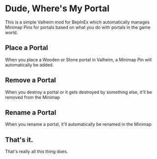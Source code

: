 # Dude, Where's My Portal

This is a simple Valheim mod for BepInEx which automatically manages Minimap Pins for portals based on what you do with portals in the game world.

## Place a Portal

When you place a Wooden or Stone portal in Valheim, a Minimap Pin will automatically be added.

## Remove a Portal

When you destroy a portal or it gets destroyed by something else, it'll be removed from the Minimap

## Rename a Portal

When you rename a portal, it'll automatically be renamed in the Minimap

## That's it.

That's really all this thing does.